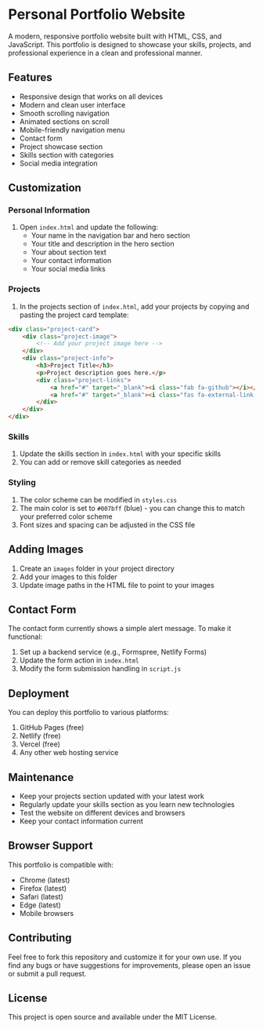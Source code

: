 # Personal Portfolio Website

A modern, responsive portfolio website built with HTML, CSS, and JavaScript. This portfolio is designed to showcase your skills, projects, and professional experience in a clean and professional manner.

## Features

- Responsive design that works on all devices
- Modern and clean user interface
- Smooth scrolling navigation
- Animated sections on scroll
- Mobile-friendly navigation menu
- Contact form
- Project showcase section
- Skills section with categories
- Social media integration

## Customization

### Personal Information
1. Open `index.html` and update the following:
   - Your name in the navigation bar and hero section
   - Your title and description in the hero section
   - Your about section text
   - Your contact information
   - Your social media links

### Projects
1. In the projects section of `index.html`, add your projects by copying and pasting the project card template:
```html
<div class="project-card">
    <div class="project-image">
        <!-- Add your project image here -->
    </div>
    <div class="project-info">
        <h3>Project Title</h3>
        <p>Project description goes here.</p>
        <div class="project-links">
            <a href="#" target="_blank"><i class="fab fa-github"></i></a>
            <a href="#" target="_blank"><i class="fas fa-external-link-alt"></i></a>
        </div>
    </div>
</div>
```

### Skills
1. Update the skills section in `index.html` with your specific skills
2. You can add or remove skill categories as needed

### Styling
1. The color scheme can be modified in `styles.css`
2. The main color is set to `#007bff` (blue) - you can change this to match your preferred color scheme
3. Font sizes and spacing can be adjusted in the CSS file

## Adding Images

1. Create an `images` folder in your project directory
2. Add your images to this folder
3. Update image paths in the HTML file to point to your images

## Contact Form

The contact form currently shows a simple alert message. To make it functional:
1. Set up a backend service (e.g., Formspree, Netlify Forms)
2. Update the form action in `index.html`
3. Modify the form submission handling in `script.js`

## Deployment

You can deploy this portfolio to various platforms:
1. GitHub Pages (free)
2. Netlify (free)
3. Vercel (free)
4. Any other web hosting service

## Maintenance

- Keep your projects section updated with your latest work
- Regularly update your skills section as you learn new technologies
- Test the website on different devices and browsers
- Keep your contact information current

## Browser Support

This portfolio is compatible with:
- Chrome (latest)
- Firefox (latest)
- Safari (latest)
- Edge (latest)
- Mobile browsers

## Contributing

Feel free to fork this repository and customize it for your own use. If you find any bugs or have suggestions for improvements, please open an issue or submit a pull request.

## License

This project is open source and available under the MIT License. 